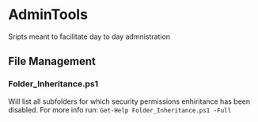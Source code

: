 # AdminTools
Sripts meant to facilitate day to day admnistration

## File Management

### Folder_Inheritance.ps1

Will list all subfolders for which security permissions enhiritance has been disabled.
For more info run:
`Get-Help Folder_Inheritance.ps1 -Full`